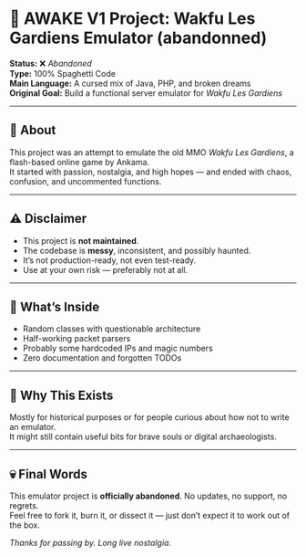 # 🐉 AWAKE V1 Project: Wakfu Les Gardiens Emulator (abandonned)

**Status:** ❌ *Abandoned*  
**Type:** 100% Spaghetti Code  
**Main Language:** A cursed mix of Java, PHP, and broken dreams  
**Original Goal:** Build a functional server emulator for *Wakfu Les Gardiens*

---

## 📜 About

This project was an attempt to emulate the old MMO *Wakfu Les Gardiens*, a flash-based online game by Ankama.  
It started with passion, nostalgia, and high hopes — and ended with chaos, confusion, and uncommented functions.

---

## ⚠️ Disclaimer

- This project is **not maintained**.
- The codebase is **messy**, inconsistent, and possibly haunted.
- It’s not production-ready, not even test-ready.
- Use at your own risk — preferably not at all.

---

## 🧠 What’s Inside

- Random classes with questionable architecture
- Half-working packet parsers
- Probably some hardcoded IPs and magic numbers
- Zero documentation and forgotten TODOs

---

## 🙈 Why This Exists

Mostly for historical purposes or for people curious about how not to write an emulator.  
It might still contain useful bits for brave souls or digital archaeologists.

---

## 💀 Final Words

This emulator project is **officially abandoned**. No updates, no support, no regrets.  
Feel free to fork it, burn it, or dissect it — just don’t expect it to work out of the box.

*Thanks for passing by. Long live nostalgia.*
